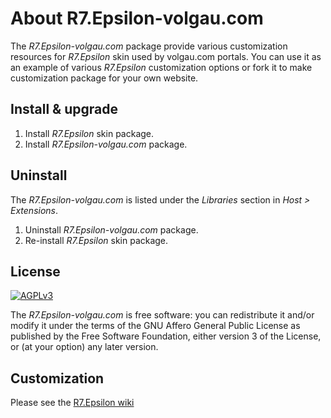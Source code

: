 # About R7.Epsilon-volgau.com

The *R7.Epsilon-volgau.com* package provide various customization resources for *R7.Epsilon* skin used by volgau.com portals.
You can use it as an example of various *R7.Epsilon* customization options or fork it to make customization package for your own website.

## Install & upgrade

1. Install *R7.Epsilon* skin package.
2. Install *R7.Epsilon-volgau.com* package.

## Uninstall

The *R7.Epsilon-volgau.com* is listed under the *Libraries* section in *Host &gt; Extensions*.

1. Uninstall *R7.Epsilon-volgau.com* package.
2. Re-install *R7.Epsilon* skin package.

## License

[![AGPLv3](https://www.gnu.org/graphics/agplv3-155x51.png)](https://www.gnu.org/licenses/agpl-3.0.html)

The *R7.Epsilon-volgau.com* is free software: you can redistribute it and/or modify it under the terms of 
the GNU Affero General Public License as published by the Free Software Foundation, either version 3 of the License, 
or (at your option) any later version.

## Customization

Please see the [R7.Epsilon wiki](https://github.com/roman-yagodin/R7.Epsilon/wiki/Customization)
